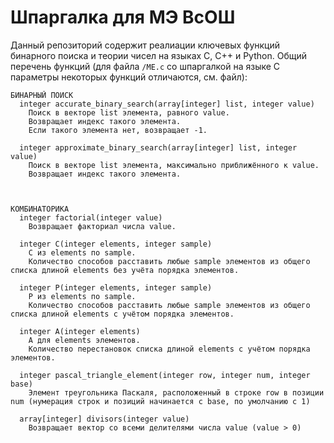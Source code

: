 # Шпаргалка для МЭ ВсОШ

Данный репозиторий содержит реалиации ключевых функций бинарного поиска и теории чисел на языках C, C++ и Python. Общий перечень функций (для файла `/ME.c` со шпаргалкой на языке C параметры некоторых функций отличаются, см. файл):

```
БИНАРНЫЙ ПОИСК
  integer accurate_binary_search(array[integer] list, integer value) 
    Поиск в векторе list элемента, равного value. 
    Возвращает индекс такого элемента. 
    Если такого элемента нет, возвращает -1.
  
  integer approximate_binary_search(array[integer] list, integer value)
    Поиск в векторе list элемента, максимально приближённого к value. 
    Возвращает индекс такого элемента.



КОМБИНАТОРИКА
  integer factorial(integer value)
    Возвращает факториал числа value.

  integer C(integer elements, integer sample) 
    C из elements по sample. 
    Количество способов расставить любые sample элементов из общего списка длиной elements без учёта порядка элементов.

  integer P(integer elements, integer sample)
    P из elements по sample. 
    Количество способов расставить любые sample элементов из общего списка длиной elements с учётом порядка элементов.

  integer A(integer elements)
    A для elements элементов. 
    Количество перестановок списка длиной elements с учётом порядка элементов. 

  integer pascal_triangle_element(integer row, integer num, integer base) 
    Элемент треугольника Паскаля, расположенный в строке row в позиции num (нумерация строк и позиций начинается с base, по умолчанию с 1)

  array[integer] divisors(integer value)
    Возвращает вектор со всеми делителями числа value (value > 0)
```
